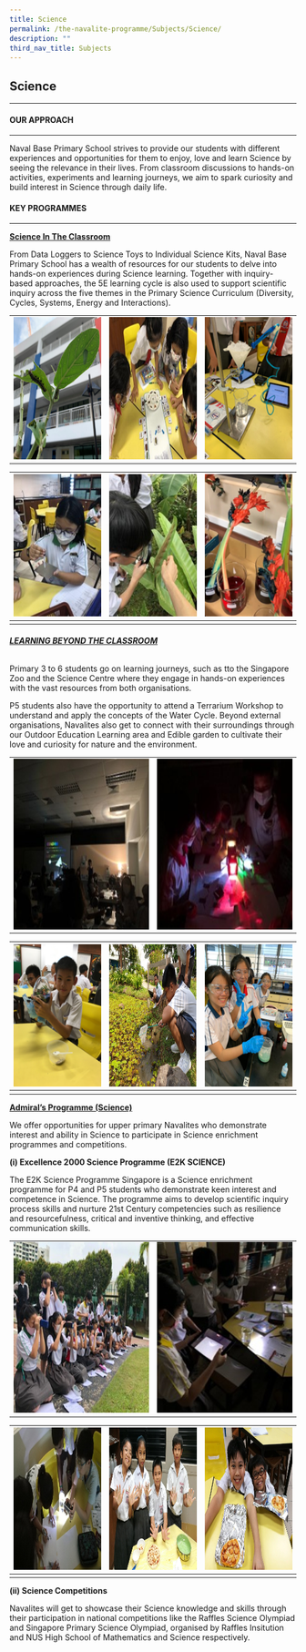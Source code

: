 ```yaml
---
title: Science
permalink: /the-navalite-programme/Subjects/Science/
description: ""
third_nav_title: Subjects
---
```

## Science
---
#### OUR APPROACH
------------

Naval Base Primary School strives to provide our students with different experiences and opportunities for them to enjoy, love and learn Science by seeing the relevance in their lives. From classroom discussions to hands-on activities, experiments and learning journeys, we aim to spark curiosity and build interest in Science through daily life.  

 
#### KEY PROGRAMMES
--------------

**<u>Science In The Classroom</u>**

From Data Loggers to Science Toys to Individual Science Kits, Naval Base Primary School has a wealth of resources for our students to delve into hands-on experiences during Science learning. Together with inquiry-based approaches, the 5E learning cycle is also used to support scientific inquiry across the five themes in the Primary Science Curriculum (Diversity, Cycles, Systems, Energy and Interactions).



|  | | |
| -------- | -------- |  ---- | 
| <img src="/images/Science/Science%201.png" style="width:400px;height:250px;">    | <img src="/images/Science/Science%201a.jpg" style="width:400px;height:250px;">  | <img src="/images/Science/Science%202a.png" style="width:400px;height:250px;"> | | 

| <img src="/images/Science/Science%203a.jpg" style="width:400px;height:250px;"> |  <img src="/images/Science/Science%204a.jpg" style="width:400px;height:250px;"> | <img src="/images/Science/Science%205a.png" style="width:400px;height:250px;"> | 
| --- | ---- | ---- | 
|   |  | | 

###### **<U>LEARNING BEYOND THE CLASSROOM</U>**

Primary 3 to 6 students go on learning journeys, such as tto the Singapore Zoo and the Science Centre where they engage in hands-on experiences with the vast resources from both organisations. 

P5 students also have the opportunity to attend a Terrarium Workshop to understand and apply the concepts of the Water Cycle. Beyond external organisations, Navalites also get to connect with their surroundings through our Outdoor Education Learning area and Edible garden to cultivate their love and curiosity for nature and the environment.

|  |   | 
| --- | ---- | 
| <img src="/images/Science/Science%206a.jpg" style="width:400px;height:300px;"> | <img src="/images/Science/Science%207a.jpg" style="width:400px;height:300px;"> | 


| <img src="/images/Science/Science%204.png" style="width:400px;height:250px;"> |  <img src="/images/Science/Science%205.png" style="width:400px;height:250px;"> | <img src="/images/Science/Science%206.png" style="width:400px;height:250px;"> | 
| --- | ---- | ---- | 
|   |  | | 


**<u>Admiral’s Programme (Science)</u>**

We offer opportunities for upper primary Navalites who demonstrate interest and ability in Science to participate in Science enrichment programmes and competitions.

**(i) Excellence 2000 Science Programme (E2K SCIENCE)**

The E2K Science Programme Singapore is a Science enrichment programme for P4 and P5 students who demonstrate keen interest and competence in Science. The programme aims to develop scientific inquiry process skills and nurture 21st Century competencies such as resilience and resourcefulness, critical and inventive thinking, and effective communication skills.

|  | | 
| -------- | -------- |
|   <img src="/images/Science/Science%208a.jpg" style="width:400px;height:300px;">  |     <img src="/images/Science/Science%209a.jpg" style="width:400px;height:300px;">  |


|  <img src="/images/Science/Science%208.png" style="width:400px;height:250px;"> |  <img src="/images/Science/Science%2010.png" style="width:400px;height:250px;"> |  <img src="/images/Science/Science%209.png" style="width:400px;height:250px;"> |
| -------- | -------- | -------- |
|     |      |      |


**(ii) Science Competitions**

Navalites will get to showcase their Science knowledge and skills through their participation in national competitions like the Raffles Science Olympiad and Singapore Primary Science Olympiad, organised by Raffles Insitution and NUS High School of Mathematics and Science respectively.